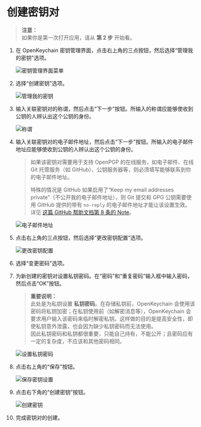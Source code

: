 # 创建密钥对

> **注意：**  
> 如果你是第一次打开应用，请从 **第 2 步** 开始看。

1. 在 OpenKeychain 密钥管理界面，点击右上角的三点按钮，然后选择“管理我的密钥”选项。

    ![密钥管理界面菜单](creating-key-pair/home-page-popup.png)

2. 选择“创建密钥”选项。

    ![管理我的密钥](creating-key-pair/managing-my-keys.png)

3. 输入关联密钥对的称谓，然后点击“下一步”按钮。所输入的称谓应能够使收到公钥的人辨认出这个公钥的身份。

    ![称谓](creating-key-pair/name.png)

4. 输入关联密钥对的电子邮件地址，然后点击“下一步”按钮。所输入的电子邮件地址应能够使收到公钥的人辨认出这个公钥的身份。

    > 如果该密钥对需要用于支持 OpenPGP 的在线服务，如电子邮件、在线 Git 托管服务（如 GitHub）、公钥服务器等，则必须填写能够联系到你的电子邮件地址。  
    >   
    > 特殊的情况是 GitHub 如果启用了“Keep my email addresses private”（不公开我的电子邮件地址），则 Git 提交和 GPG 公钥需要使用 GitHub 提供的带有 `no-reply` 的电子邮件地址才能让该设置生效。详见 [这篇 GitHub 帮助文档第 8 条的 Note](https://docs.github.com/en/authentication/managing-commit-signature-verification/generating-a-new-gpg-key#generating-a-gpg-key)。

    ![电子邮件地址](creating-key-pair/email.png)

5. 点击右上角的三点按钮，然后选择“更改密钥配置”选项。

    ![更改密钥配置](creating-key-pair/changing-key-options.png)

6. 选择“变更密码”选项。

7. 为新创建的密钥对设置私钥密码。在“密码”和“重复密码”输入框中输入密码，然后点击“OK”按钮。

    > **重要说明：**  
    > 此处是为私钥设置 **私钥密码**。在存储私钥前，OpenKeychain 会使用该密码将私钥加密；在私钥使用前（如解密消息等），OpenKeychain 会要求用户输入该密码来临时解密私钥。这样做的目的是提高安全性，即使私钥意外泄露，也会因为缺少私钥密码而无法使用。  
    > 因此私钥密码和私钥都很重要，只能自己持有，不能公开；且密码应有一定的复杂度，不应该和其他密码相同。

    ![设置私钥密码](creating-key-pair/changing-key-password.png)

8. 点击右上角的“保存”按钮。

    ![保存密钥设置](creating-key-pair/saving-key-settings.png)

9. 点击右下角的“创建密钥”按钮。

    ![创建密钥](creating-key-pair/creating-key-button.png)

10. 完成密钥对的创建。